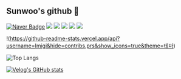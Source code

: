 ## Sunwoo's github 👋





<p>
  
[![Naver Badge](https://img.shields.io/badge/-sunn1017@naver.com-c14438?style=flat&logo=Gmail&logoColor=white&link=mailto:sunn1017@naver.com)](mailto:sunn1017@naver.com)
<img src="https://img.shields.io/badge/java-007396?style=flat-square&logo=java&logoColor=white">
<img src="https://img.shields.io/badge/Spring-6DB33F?style=flat-square&logo=Spring&logoColor=white"/>
  <img src="https://img.shields.io/badge/Python-3776AB?style=flat-square&logo=Python&logoColor=white"/>
<img src="https://img.shields.io/badge/MySQL-4479A1?style=flat-square&logo=MySQL&logoColor=white"/>
<img src="https://img.shields.io/badge/HTML5-E34F26?style=flat-square&logo=html5&logoColor=white"/>

  </p>
  
 <p>

 !(https://github-readme-stats.vercel.app/api?username=Imigi&hide=contribs,prs&show_icons=true&theme=테마)

![Top Langs](https://github-readme-stats.vercel.app/api/top-langs/?username=Imigi&layout=compact)

[![Velog's GitHub stats](https://velog-readme-stats.vercel.app/api/list?name=imigi0104)](https://velog.io/@i-migi0104)
</p>



